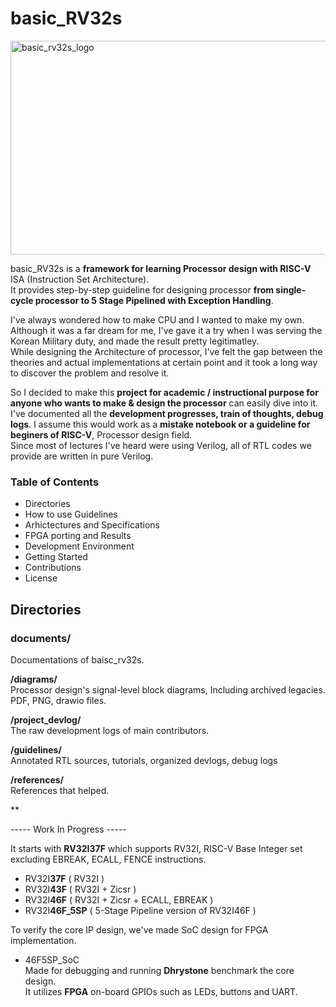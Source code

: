 # basic_RV32s
<img width="900" height="342" alt="basic_rv32s_logo" src="https://github.com/user-attachments/assets/e339df67-0331-42f9-a235-73147ff81225" />

basic_RV32s is a **framework for learning Processor design with RISC-V** ISA (Instruction Set Architecture).  
It provides step-by-step guideline for designing processor **from single-cycle processor to 5 Stage Pipelined with Exception Handling**.  

I've always wondered how to make CPU and I wanted to make my own.  
Although it was a far dream for me, I've gave it a try when I was serving the Korean Military duty, and made the result pretty legitimatley.  
While designing the Architecture of processor, I've felt the gap between the theories and actual implementations at certain point and it took a long way to discover the problem and resolve it.  

So I decided to make this **project for academic / instructional purpose for anyone who wants to make & design the processor** can easily dive into it.
I've documented all the **development progresses, train of thoughts, debug logs**. I assume this would work as a **mistake notebook or a guideline for beginers of RISC-V**, Processor design field.  
Since most of lectures I've heard were using Verilog, all of RTL codes we provide are written in pure Verilog. 

### Table of Contents
- Directories
- How to use Guidelines
- Arhictectures and Specifications
- FPGA porting and Results
- Development Environment
- Getting Started
- Contributions
- License  

## Directories

### documents/  
Documentations of baisc_rv32s.  

**/diagrams/**  
Processor design's signal-level block diagrams, Including archived legacies.  
PDF, PNG, drawio files.  

**/project_devlog/**  
The raw development logs of main contributors.  

**/guidelines/**  
Annotated RTL sources, tutorials, organized devlogs, debug logs  

**/references/**  
References that helped.  

**



----- Work In Progress -----

It starts with **RV32I37F** which supports RV32I, RISC-V Base Integer set excluding EBREAK, ECALL, FENCE instructions.  
- RV32I**37F** ( RV32I )
- RV32I**43F** ( RV32I + Zicsr )
- RV32I**46F** ( RV32I + Zicsr + ECALL, EBREAK )
- RV32I**46F_5SP** ( 5-Stage Pipeline version of RV32I46F )


To verify the core IP design, we've made SoC design for FPGA implementation.
- 46F5SP_SoC  
  Made for debugging and running **Dhrystone** benchmark the core design.  
  It utilizes **FPGA** on-board GPIOs such as LEDs, buttons and UART.  
